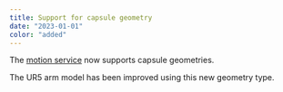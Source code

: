 ```yaml
---
title: Support for capsule geometry
date: "2023-01-01"
color: "added"
---
```


The [motion service](/mobility/motion/) now supports capsule geometries.

The UR5 arm model has been improved using this new geometry type.
